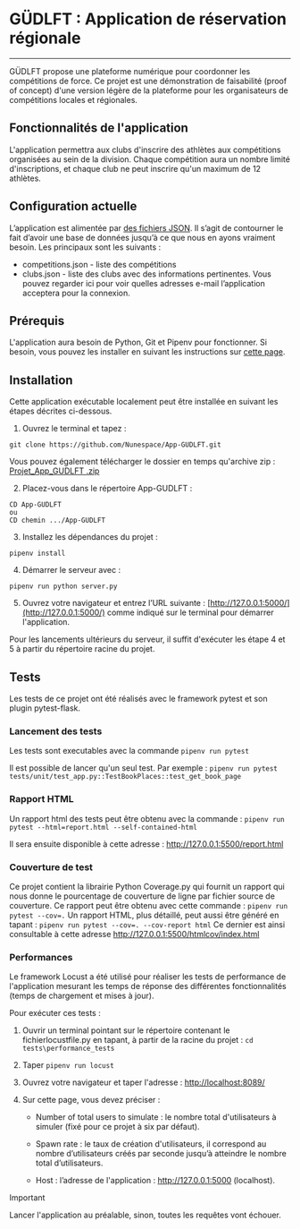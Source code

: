 # GÜDLFT : Application de réservation régionale

***
GÜDLFT propose une plateforme numérique pour coordonner les compétitions de force.
Ce projet est une démonstration de faisabilité (proof of concept) d'une version légère de la plateforme pour les organisateurs de compétitions locales et régionales.

## Fonctionnalités de l'application

L'application permettra aux clubs d'inscrire des athlètes aux compétitions organisées au sein de la division. Chaque
compétition aura un nombre limité d'inscriptions, et chaque club ne peut inscrire qu'un maximum de 12 athlètes.
 
## Configuration actuelle

L’application est alimentée par [des fichiers JSON](https://www.tutorialspoint.com/json/json_quick_guide.htm). Il s’agit de contourner le fait d’avoir une base de données jusqu’à ce que nous en ayons vraiment besoin. Les principaux sont les suivants : 
* competitions.json - liste des compétitions
* clubs.json - liste des clubs avec des informations pertinentes. Vous pouvez regarder ici pour voir quelles adresses e-mail l’application acceptera pour la connexion.

## Prérequis

L'application aura besoin de Python, Git et Pipenv pour fonctionner. Si besoin, vous pouvez les installer en suivant les instructions sur [cette page](docs/installation_python-git-pipenv.md).

## Installation

Cette application exécutable localement peut être installée en suivant les étapes décrites ci-dessous.

1. Ouvrez le terminal et tapez :

```
git clone https://github.com/Nunespace/App-GUDLFT.git
```

Vous pouvez également télécharger le dossier en temps qu'archive zip : [Projet_App_GUDLFT .zip](https://github.com/Nunespace/App-GUDLFT/archive/refs/heads/master.zip)

2. Placez-vous dans le répertoire App-GUDLFT :
```
CD App-GUDLFT
ou
CD chemin .../App-GUDLFT
```

3. Installez les dépendances du projet :
```
pipenv install
```

4. Démarrer le serveur avec : 
```
pipenv run python server.py
```
5. Ouvrez votre navigateur et entrez l’URL suivante : [http://127.0.0.1:5000/](http://127.0.0.1:5000/) comme indiqué sur le terminal pour démarrer l'application.

Pour les lancements ultérieurs du serveur, il suffit d'exécuter les étape 4 et 5 à partir du répertoire racine du projet.

## Tests

Les tests de ce projet ont été réalisés avec le framework pytest et son plugin pytest-flask.

### Lancement des tests
Les tests sont executables avec la commande ```pipenv run pytest```

Il est possible de lancer qu'un seul test. Par exemple : ```pipenv run pytest tests/unit/test_app.py::TestBookPlaces::test_get_book_page```

### Rapport HTML

Un rapport html des tests peut être obtenu avec la commande : ```pipenv run pytest --html=report.html --self-contained-html```

Il sera ensuite disponible à cette adresse : http://127.0.0.1:5500/report.html


### Couverture de test

Ce projet contient la librairie Python Coverage.py qui fournit un rapport qui nous donne le pourcentage de couverture de ligne par fichier source de couverture. Ce rapport peut être obtenu avec cette commande : ```pipenv run pytest --cov=.```
Un rapport HTML, plus détaillé, peut aussi être généré en tapant : ```pipenv run pytest --cov=. --cov-report html```
Ce dernier est ainsi consultable à cette adresse http://127.0.0.1:5500/htmlcov/index.html


### Performances

Le framework Locust a été utilisé pour réaliser les tests de performance de l'application mesurant les temps de réponse des différentes fonctionnalités (temps de chargement et mises à jour).

Pour exécuter ces tests :

1. Ouvrir un terminal pointant sur le répertoire contenant le fichierlocustfile.py en tapant, à partir de la racine du projet : ```cd tests\performance_tests```

2. Taper ```pipenv run locust```

3. Ouvrez votre navigateur et taper l'adresse : [http://localhost:8089/](http://localhost:8089/)

4. Sur cette page, vous devez préciser :

    - Number of total users to simulate : le nombre total d'utilisateurs à simuler (fixé pour ce projet à six par défaut).

    - Spawn rate : le taux de création d'utilisateurs, il correspond au nombre d’utilisateurs créés par seconde jusqu’à atteindre le nombre total d’utilisateurs. 

    - Host : l’adresse de l'application : http://127.0.0.1:5000 (localhost).

> [!IMPORTANT]
> Lancer l'application au préalable, sinon, toutes les requêtes vont échouer.




